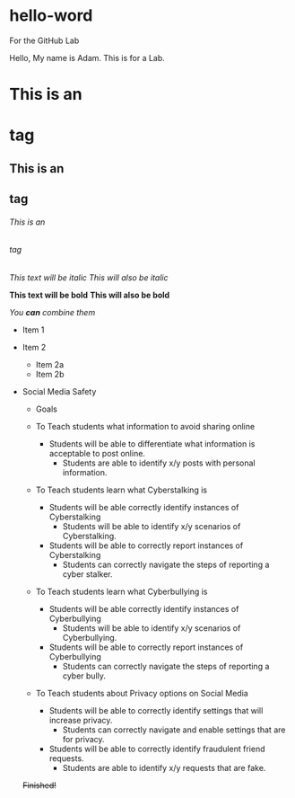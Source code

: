 # hello-word
For the GitHub Lab

Hello, My name is Adam. This is for a Lab. 


# This is an <h1> tag
## This is an <h2> tag
###### This is an <h6> tag
*This text will be italic*
_This will also be italic_

**This text will be bold**
__This will also be bold__

_You **can** combine them_
  
* Item 1
* Item 2
  * Item 2a
  * Item 2b
  
* Social Media Safety
	* Goals
	* To Teach students what information to avoid sharing online
		* Students will be able to differentiate what information is acceptable to post online.
			* Students are able to identify x/y posts with personal information.

	* To Teach students learn what Cyberstalking is
		* Students will be able correctly identify instances of Cyberstalking
			* Students will be able to identify x/y scenarios of Cyberstalking.
		* Students will be able to correctly report instances of Cyberstalking
			* Students can correctly navigate the steps of reporting a cyber stalker. 

	* To Teach students learn what Cyberbullying is
		* Students will be able correctly identify instances of Cyberbullying
			* Students will be able to identify x/y scenarios of Cyberbullying.
		* Students will be able to correctly report instances of Cyberbullying
			* Students can correctly navigate the steps of reporting a cyber bully.

	* To Teach students about Privacy options on Social Media
		* Students will be able to correctly identify settings that will increase privacy. 
			* Students can correctly navigate and enable settings that are for privacy. 
		* Students will be able to correctly identify fraudulent friend requests. 
			* Students are able to identify x/y requests that are fake.

  ~~Finished!~~
